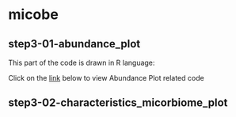 # micobe
## step3-01-abundance_plot

This part of the code is drawn in R language:

Click on the <a href="https://htmlpreview.github.io/?https://github.com/sgsx11/micobe/blob/main/step7-plot/html/step3-01-abundance_plot.html" title="abundance_plot">link</a> below to view Abundance Plot related code


## step3-02-characteristics_micorbiome_plot






